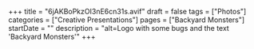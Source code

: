+++
title = "6jAKBoPkzOI3nE6cn31s.avif"
draft = false
tags = ["Photos"]
categories = ["Creative Presentations"]
pages = ["Backyard Monsters"]
startDate = ""
description = "alt=Logo with some bugs and the text 'Backyard Monsters'"
+++
